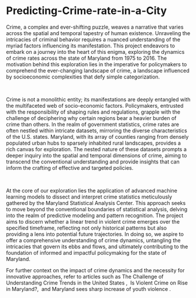 # Predicting-Crime-rate-in-a-City

Crime, a complex and ever-shifting puzzle, weaves a narrative that varies across the spatial and temporal tapestry of human existence. Unraveling the intricacies of criminal behavior requires a nuanced understanding of the myriad factors influencing its manifestation. This project endeavors to embark on a journey into the heart of this enigma, exploring the dynamics of crime rates across the state of Maryland from 1975 to 2016. The motivation behind this exploration lies in the imperative for policymakers to comprehend the ever-changing landscape of crime, a landscape influenced by socioeconomic complexities that defy simple categorization.

​

Crime is not a monolithic entity; its manifestations are deeply entangled with the multifaceted web of socio-economic factors. Policymakers, entrusted with the responsibility of shaping rules and regulations, grapple with the challenge of deciphering why certain regions bear a heavier burden of crime than others. In the realm of government statistics, crime rates are often nestled within intricate datasets, mirroring the diverse characteristics of the U.S. states. Maryland, with its array of counties ranging from densely populated urban hubs to sparsely inhabited rural landscapes, provides a rich canvas for exploration. The nested nature of these datasets prompts a deeper inquiry into the spatial and temporal dimensions of crime, aiming to transcend the conventional understanding and provide insights that can inform the crafting of effective and targeted policies.

​

At the core of our exploration lies the application of advanced machine learning models to dissect and interpret crime statistics meticulously gathered by the Maryland Statistical Analysis Center. This approach seeks to move beyond the conventional boundaries of statistical analysis, delving into the realm of predictive modeling and pattern recognition. The project aims to discern whether a linear trend in violent crime emerges over the specified timeframe, reflecting not only historical patterns but also providing a lens into potential future trajectories. In doing so, we aspire to offer a comprehensive understanding of crime dynamics, untangling the intricacies that govern its ebbs and flows, and ultimately contributing to the foundation of informed and impactful policymaking for the state of Maryland.

For further context on the impact of crime dynamics and the necessity for innovative approaches, refer to articles such as The Challenge of Understanding Crime Trends in the United States ,  Is Violent Crime on Rise in Maryland?,  and Maryland sees sharp increase of youth violence .
